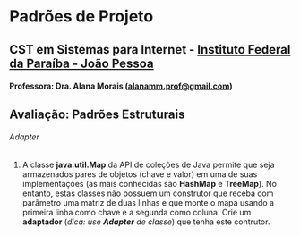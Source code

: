 # Padrões de Projeto

## CST em Sistemas para Internet - [Instituto Federal da Paraíba - João Pessoa](https://www.ifpb.edu.br/joaopessoa)

#### Professora: Dra. Alana Morais (alanamm.prof@gmail.com)

## Avaliação: Padrões Estruturais


###### Adapter
1. A classe **java.util.Map** da API de coleções de Java permite que seja armazenados pares de objetos (chave e valor) em uma de suas implementações (as mais conhecidas são **HashMap** e **TreeMap**). No entanto, estas classes não possuem um construtor que receba com parâmetro uma matriz de duas linhas e que monte o mapa usando a primeira linha como chave e a segunda como coluna. Crie um **adaptador** (_dica: use **Adapter** de classe_) que tenha este contrutor.

